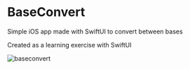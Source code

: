 # BaseConvert
Simple iOS app made with SwiftUI to convert between bases

Created as a learning exercise with SwiftUI

![baseconvert](https://user-images.githubusercontent.com/30308771/178038535-a84d1b10-3aed-4105-8268-6de26f000924.gif)
